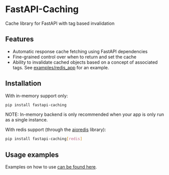 # FastAPI-Caching

Cache library for FastAPI with tag based invalidation

## Features

- Automatic response cache fetching using FastAPI dependencies
- Fine-grained control over when to return and set the cache
- Ability to invalidate cached objects based on a concept of associated tags. See [examples/redis_app](/examples/redis_app) for an example.

## Installation

With in-memory support only:
```bash
pip install fastapi-caching
```

NOTE: In-memory backend is only recommended when your app is only run as a single instance.

With redis support (through the [aioredis](https://aioredis.readthedocs.io/) library):
```bash
pip install fastapi-caching[redis]
```

## Usage examples

Examples on how to use [can be found here](/examples).
